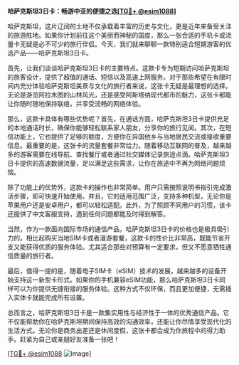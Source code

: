 **哈萨克斯坦3日卡：畅游中亚的便捷之选[[TG💪+ @esim1088](https://t.me/s/esim1088)]**

哈萨克斯坦，这片辽阔的土地不仅承载着丰富的历史与文化，更是近年来备受关注的旅游胜地。如果你计划前往这个美丽而神秘的国度，那么一张合适的手机卡或流量卡无疑是必不可少的旅行伴侣。今天，我们就来聊聊一款特别适合短期游客的优选产品——哈萨克斯坦3日卡。

首先，让我们谈谈哈萨克斯坦3日卡的主要特点。这款卡专为短期访问哈萨克斯坦的旅客设计，提供了超值的通话、短信以及高速上网服务。对于那些希望在有限时间内充分体验哈萨克斯坦美景与文化的旅行者来说，这张卡无疑是最理想的选择。无论是游览阿拉木图的山林风光，还是感受阿斯塔纳现代都市的魅力，这张卡都能让你随时随地保持联络，并享受流畅的网络体验。

那么，这款卡具体有哪些优势呢？首先，在通话方面，哈萨克斯坦3日卡提供充足的本地通话时长，确保你能够轻松联系家人朋友，分享你的旅行见闻。其次，在短信功能上，它也提供了足够的额度，方便你在异国他乡与当地居民交流或接收重要信息。最重要的是，这张卡的流量套餐非常给力。随着移动互联网的普及，越来越多的游客需要在线导航、查找餐厅或者通过社交媒体记录旅途点滴。哈萨克斯坦3日卡提供的高速数据流量，足以满足这些需求，让你在旅途中不再为网络问题烦恼。

除了功能上的优势外，这款卡的操作也非常简单。用户只需按照说明书指引完成激活步骤，即可快速开始使用。并且，它的适用范围广泛，支持多种机型，无论你是苹果用户还是安卓用户，都可以轻松适配。此外，为了照顾不同用户的习惯，该卡还提供了中文客服支持，遇到任何问题都能及时得到解答。

当然，作为一款面向国际市场的通信产品，哈萨克斯坦3日卡的价格也是极具吸引力的。相比起购买当地SIM卡或者漫游套餐，这款卡的性价比非常高，既能节省开支又能获得优质的服务体验。尤其适合那些对预算有一定要求，但又不愿意牺牲通信质量的旅行者。

最后，值得一提的是，随着电子SIM卡（eSIM）技术的发展，越来越多的设备开始支持这一新型卡形式。如果你的手机兼容eSIM功能，那么哈萨克斯坦3日卡同样可以为你提供无缝衔接的服务体验。这种方式不仅环保，而且更加便捷，无需插入实体卡就能完成所有设置。

总而言之，哈萨克斯坦3日卡是一款集实用性与经济性于一体的优秀通信产品。它不仅能帮助你在哈萨克斯坦期间保持高效的沟通效率，还能让你尽情享受现代化的生活方式。无论你是商务出差还是休闲度假，这张卡都会成为你旅程中的得力助手。赶紧为自己或亲朋好友准备一张吧！

[[TG💪+ @esim1088](https://t.me/s/esim1088) ![Image](https://i.postimg.cc/4NQfJmqS/Snipaste-2025-05-13-00-14-12.png)]